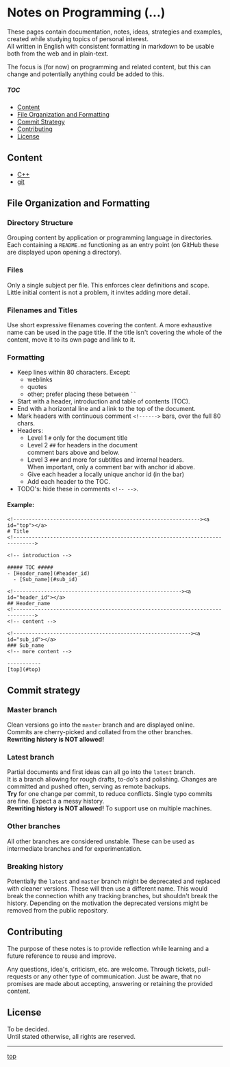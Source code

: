<!-------------------------------------------------------------><a id="top"></a>
# Notes on Programming (...)
<!----------------------------------------------------------------------------->

<!-- introduction -->
These pages contain documentation, notes, ideas, strategies and examples,
created while studying topics of personal interest.  
All written in English <!-- for now --> with consistent formatting in markdown
to be usable both from the web and in plain-text.

The focus is (for now) on programming and related content, but this can
change and potentially anything could be added to this.

##### TOC #####
- [Content](#content)  
- [File Organization and Formatting](#organize)  
- [Commit Strategy](#commits)  
- [Contributing](#contributing)  
- [License](#license)  

<!---------------------------------------------------------><a id="content"></a>
## Content
<!----------------------------------------------------------------------------->

- [C++]()  
- [git]()  


<!--------------------------------------------------------><a id="organize"></a>
## File Organization and Formatting
<!----------------------------------------------------------------------------->
### Directory Structure
Grouping content by application or programming language in directories.
Each containing a `README.md` functioning as an entry point
(on GitHub these are displayed upon opening a directory).

### Files
Only a single subject per file.
This enforces clear definitions and scope.
Little initial content is not a problem, it invites adding more detail.

### Filenames and Titles
Use short expressive filenames covering the content. A more exhaustive name
can be used in the page title. If the title isn't covering the whole of the
content, move it to its own page and link to it.

<!------------------------------------------------------><a id="formatting"></a>
### Formatting
- Keep lines within 80 characters. Except:
    - weblinks
    - quotes
    - other; prefer placing these between ` `` `
- Start with a header, introduction and table of contents (TOC).
- End with a horizontal line and a link to the top of the document.
- Mark headers with continuous comment `<!------>` bars, over the full 80 chars.
- Headers:
    - Level 1 `#` only for the document title
    - Level 2 `##` for headers in the document  
      comment bars above and below.
    - Level 3 `###` and more for subtitles and internal headers.  
      When important, only a comment bar with anchor id above.
    - Give each header a locally unique anchor id (in the bar)
    - Add each header to the TOC.
- TODO's: hide these in comments `<!-- -->`.
<!-- TODO:
- Linking other files?
- Linking to relevant documents?? where?
- External links | references
    - Style? APA?
    - when inline?
    - inline formatting?
    - separate links section? (Wikipedia style)
    - differentiate between direct links (page) and general links (website)
- Remarks?? Notes??
- To-do | planning to write about
- ...
-->

#### Example:
````
<!-------------------------------------------------------------><a id="top"></a>
# Title
<!----------------------------------------------------------------------------->

<!-- introduction -->

##### TOC #####
- [Header_name](#header_id)  
  - [Sub_name](#sub_id)  

<!-------------------------------------------------------><a id="header_id"></a>
## Header_name
<!----------------------------------------------------------------------------->
<!-- content -->

<!----------------------------------------------------------><a id="sub_id"></a>
### Sub_name
<!-- more content -->

-----------
[top](#top)
````

<!---------------------------------------------------------><a id="commits"></a>
## Commit strategy
<!----------------------------------------------------------------------------->
### Master branch
Clean versions go into the `master` branch and are displayed online.  
Commits are cherry-picked and collated from the other branches.  
**Rewriting history is NOT allowed!**

### Latest branch
Partial documents and first ideas can all go into the `latest` branch.  
It is a branch allowing for rough drafts, to-do's and polishing.
Changes are committed and pushed often, serving as remote backups.  
**Try** for one change per commit, to reduce conflicts.
Single typo commits are fine. Expect a a messy history.  
**Rewriting history is NOT allowed!** To support use on multiple machines.

### Other branches
All other branches are considered unstable. These can be used as intermediate
branches and for experimentation.

### Breaking history
Potentially the `latest` and `master` branch might be deprecated and replaced
with cleaner versions.
These will then use a different name.
This would break the connection whith any tracking branches, but shouldn't
break the history.
Depending on the motivation the deprecated versions might be removed from
the public repository.

<!----------------------------------------------------><a id="contributing"></a>
## Contributing
<!----------------------------------------------------------------------------->
The purpose of these notes is to provide reflection while learning and a future
reference to reuse and improve.

Any questions, idea's, criticism, etc. are welcome.
Through tickets, pull-requests or any other type of communication.
Just be aware, that no promises are made about accepting, answering or retaining
the provided content.

<!---------------------------------------------------------><a id="license"></a>
## License
<!----------------------------------------------------------------------------->
To be decided.  
Until stated otherwise, all rights are reserved.

-----------
[top](#top)
